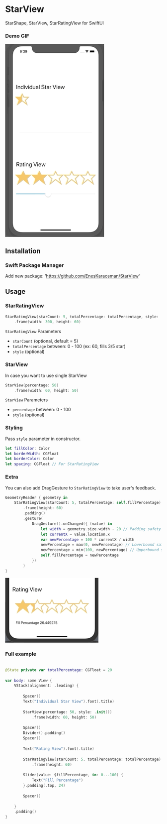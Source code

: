 # StarView

StarShape, StarView, StarRatingView for SwiftUI

### Demo GIF
![](https://github.com/EnesKaraosman/StarView/blob/master/Sources/StarView/starView.gif)

## Installation

### Swift Package Manager
Add new package: 'https://github.com/EnesKaraosman/StarView'

## Usage

### StarRatingView

```swift
StarRatingView(starCount: 5, totalPercentage: totalPercentage, style: .init())
    .frame(width: 300, height: 60)
```

`StarRatingView` Parameters

+ `starCount` (optional, default = 5) 
+ `totalPercentage`  between: 0 - 100 (ex: 60, fills 3/5 star) 
+ `style` (optional)   

### StarView

In case you want to use single StarView

```swift
StarView(percentage: 50)
    .frame(width: 60, height: 50)
```

`StarView` Parameters

+ `percentage` between: 0 - 100
+ `style` (optional)

### Styling

Pass `style` parameter in constructor.
```swift
let fillColor: Color
let borderWidth: CGFloat
let borderColor: Color
let spacing: CGFloat // For StarRatingView
```

### Extra

You can also add DragGesture to `StarRatingView` to take user's feedback. 

```swift
GeometryReader { geometry in 
    StarRatingView(starCount: 5, totalPercentage: self.fillPercentage)
        .frame(height: 60)
        .padding()
        .gesture(
            DragGesture().onChanged({ (value) in
                let width = geometry.size.width - 20 // Padding safety
                let currentX = value.location.x
                var newPercentage = 100 * currentX / width
                newPercentage = max(0, newPercentage) // Lowerbound safety
                newPercentage = min(100, newPercentage) // Upperbound safety
                self.fillPercentage = newPercentage
            })
        )
}
```

![](https://github.com/EnesKaraosman/StarView/blob/master/Sources/StarView/with-drag-gesture.gif)

### Full example
```swift

@State private var totalPercentage: CGFloat = 20

var body: some View {
    VStack(alignment: .leading) {

        Spacer()
        Text("Individual Star View").font(.title)
        
        StarView(percentage: 50, style: .init())
            .frame(width: 60, height: 50)
        
        Spacer()
        Divider().padding()
        Spacer()
        
        Text("Rating View").font(.title)

        StarRatingView(starCount: 5, totalPercentage: totalPercentage)
            .frame(height: 60)
        
        Slider(value: $fillPercentage, in: 0...100) {
            Text("Fill Percantage")
        }.padding(.top, 24)
        
        Spacer()
        
    }
    .padding()
}

```

